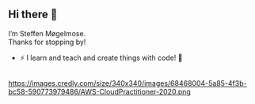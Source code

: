 ## Hi there 👋
I’m Steffen Møgelmose.\
Thanks for stopping by!
- ⚡ I learn and teach and create things with code! 🐍

##
https://images.credly.com/size/340x340/images/68468004-5a85-4f3b-bc58-590773979486/AWS-CloudPractitioner-2020.png

<!--
**smogelmose/smogelmose** is a ✨ _special_ ✨ repository because its `README.md` (this file) appears on your GitHub profile.

Here are some ideas to get you started:

- 🔭 I’m currently working on ...
- 🌱 I’m currently learning ...
- 👯 I’m looking to collaborate on ...
- 🤔 I’m looking for help with ...
- 💬 Ask me about ...
- 📫 How to reach me: ...
- 😄 Pronouns: ...
- ⚡ Fun fact: ...
-->
